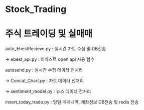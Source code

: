 # Stock_Trading

# 주식 트레이딩 및 실매매

auto_EbestRecieve.py : 실시간 차트 수집 및 DB전송

  -> ebest_api.py :  이베스트 open api 사용 함수

autosend.py : 실시간 수집 데이터 전처리 

  -> Concat_Chart.py : 차트 데이터 전처리

  -> sentiment_model.py : 뉴스 데이터 전처리

insert_today_trade.py : 당일 매매내역, 계좌정보 DB전송 및 redis 전송
